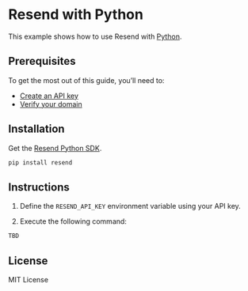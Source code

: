 # Resend with Python

This example shows how to use Resend with [Python](https://www.python.org).

## Prerequisites

To get the most out of this guide, you’ll need to:

* [Create an API key](https://resend.com/api-keys)
* [Verify your domain](https://resend.com/domains)

## Installation

Get the [Resend Python SDK](https://github.com/resendlabs/resend-python).

```sh
pip install resend
```

## Instructions

1. Define the `RESEND_API_KEY` environment variable using your API key.

2. Execute the following command:

  ```sh
TBD
  ```

## License

MIT License